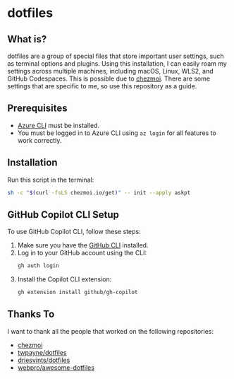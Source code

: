 # dotfiles

## What is?

dotfiles are a group of special files that store important user settings, such as terminal options and plugins. Using this installation, I can easily roam my settings across multiple machines, including macOS, Linux, WLS2, and GitHub Codespaces.
This is possible due to [chezmoi](https://www.chezmoi.io).
There are some settings that are specific to me, so use this repository as a guide.

## Prerequisites

- [Azure CLI](https://docs.microsoft.com/en-us/cli/azure/install-azure-cli) must be installed.
- You must be logged in to Azure CLI using `az login` for all features to work correctly.

## Installation

Run this script in the terminal:

```sh
sh -c "$(curl -fsLS chezmoi.io/get)" -- init --apply askpt
```

## GitHub Copilot CLI Setup

To use GitHub Copilot CLI, follow these steps:

1. Make sure you have the [GitHub CLI](https://cli.github.com/) installed.
2. Log in to your GitHub account using the CLI:
   ```sh
   gh auth login
   ```
3. Install the Copilot CLI extension:
   ```sh
   gh extension install github/gh-copilot
   ```

## Thanks To

I want to thank all the people that worked on the following repositories:

- [chezmoi](https://github.com/twpayne/chezmoi)
- [twpayne/dotfiles](https://github.com/twpayne/dotfiles)
- [driesvints/dotfiles](https://github.com/driesvints/dotfiles)
- [webpro/awesome-dotfiles](https://github.com/webpro/awesome-dotfiles)
